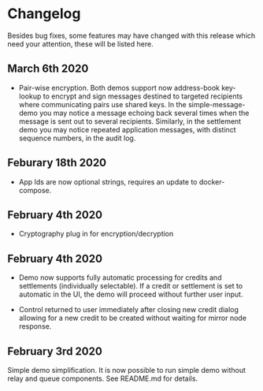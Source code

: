 # Changelog

Besides bug fixes, some features may have changed with this release which need your attention, these will be listed here.

## March 6th 2020

* Pair-wise encryption. Both demos support now address-book key-lookup to encrypt and sign messages destined to targeted recipients where communicating pairs use shared keys. In the simple-message-demo you may notice a message echoing back several times when the message is sent out to several recipients. Similarly, in the settlement demo you may notice repeated application messages, with distinct sequence numbers, in the audit log. 

## Feburary 18th 2020

* App Ids are now optional strings, requires an update to docker-compose.

## February 4th 2020

* Cryptography plug in for encryption/decryption

## February 4th 2020

* Demo now supports fully automatic processing for credits and settlements (individually selectable). If a credit or settlement is set to automatic in the UI, the demo will proceed without further user input.

* Control returned to user immediately after closing new credit dialog allowing for a new credit to be created without waiting for mirror node response.

## February 3rd 2020

Simple demo simplification. It is now possible to run simple demo without relay and queue components. See README.md for details.

